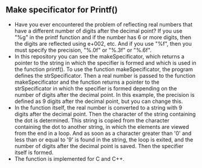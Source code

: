 ## Make specificator for Printf()
- Have you ever encountered the problem of reflecting real numbers that have a different number of digits after the decimal point? If you use "%g" in the printf function and if the number has 6 or more digits, then the digits are reflected using e+002, etc. And if you use "%f", then you must specify the precision, "%.0f" or "%.3f" or "%.6f".
- In this repository you can see the makeSpecificator, which returns a pointer to the string in which the specifier is formed and which is used in the function printf().
To use the function makeSpecificator, the program defines the strSpecificator. Then a real number is passed to the function makeSpecificator and the function returns a pointer to the strSpecificator in which the specifier is formed depending on the number of digits after the decimal point. In this example, the precision is defined as 9 digits after the decimal point, but you can change this.
- In the function itself, the real number is converted to a string with 9 digits after the decimal point. Then the character of the string containing the dot is determined. This string is copied from the character containing the dot to another string, in which the elements are viewed from the end in a loop. And as soon as a character greater than '0' and less than or equal to '9' is found in the string, the loop is exited, and the number of digits after the decimal point is saved. Then the specifier itself is formed.
- The function is implemented for C and C++.
